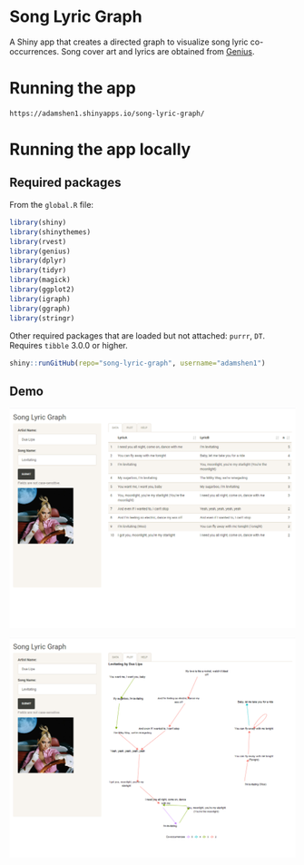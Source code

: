 # Song Lyric Graph

A Shiny app that creates a directed graph to visualize song lyric co-occurrences. Song cover art and lyrics are obtained from [Genius](https://genius.com).

# Running the app

```
https://adamshen1.shinyapps.io/song-lyric-graph/
```

# Running the app locally

## Required packages

From the `global.R` file:

```r
library(shiny)
library(shinythemes)
library(rvest)
library(genius)
library(dplyr)
library(tidyr)
library(magick)
library(ggplot2)
library(igraph)
library(ggraph)
library(stringr)
```

Other required packages that are loaded but not attached: `purrr`, `DT`. Requires `tibble` 3.0.0 or higher.

```r
shiny::runGitHub(repo="song-lyric-graph", username="adamshen1")
```

## Demo

![Data tab](./images/preview1.png)

![Plot tab](./images/preview2.png)
